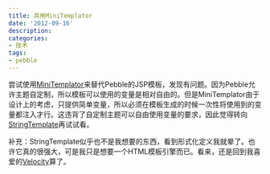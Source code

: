 ```yaml
---
title: 弃用MiniTemplator
date: '2012-09-16'
description:
categories:
- 技术
tags:
- pebble
---
```


尝试使用<a href="http://www.source-code.biz/MiniTemplator/">MiniTemplator</a>来替代Pebble的JSP模板，发现有问题。因为Pebble允许主题自定制，所以模板可以使用的变量是相对自由的。但是MiniTemplator由于设计上的考虑，只提供简单变量，所以必须在模板生成的时候一次性将使用到的变量都注入才行。这违背了自定制主题可以自由使用变量的要求，因此觉得转向<a href="http://www.stringtemplate.org/">StringTemplate</a>再试试看。

补充：StringTemplate似乎也不是我想要的东西，看到形式化定义我就晕了。也许它真的很强大，可是我只是想要一个HTML模板引擎而已。看来，还是回到我喜爱的<a href="http://velocity.apache.org/">Velocity</a>算了。
